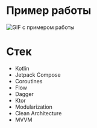 # Пример работы
![GIF с примером работы](https://github.com/KiREHwYE/Effective-Mobile-Practice/blob/master/EffectiveMobilePractice.gif)

# Стек
- Kotlin  
- Jetpack Compose
- Coroutines
- Flow  
- Dagger  
- Ktor
- Modularization 
- Clean Architecture
- MVVM 
